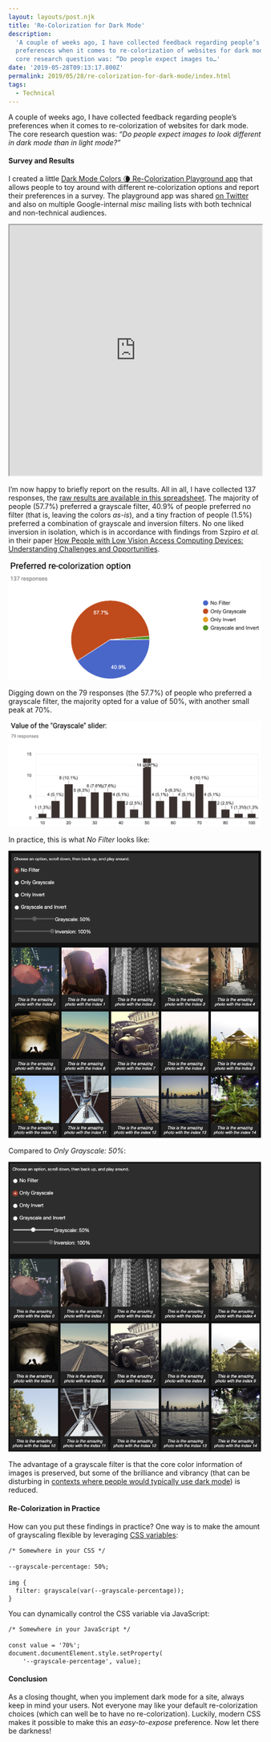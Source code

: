 ```yaml
---
layout: layouts/post.njk
title: 'Re-Colorization for Dark Mode'
description:
  'A couple of weeks ago, I have collected feedback regarding people’s
  preferences when it comes to re-colorization of websites for dark mode. The
  core research question was: “Do people expect images to…'
date: '2019-05-28T09:13:17.800Z'
permalink: 2019/05/28/re-colorization-for-dark-mode/index.html
tags:
  - Technical
---
```


A couple of weeks ago, I have collected feedback regarding people’s preferences
when it comes to re-colorization of websites for dark mode. The core research
question was: _“Do people expect images to look different in dark mode than in
light mode?”_

#### Survey and Results

I created a little
[Dark Mode Colors 🌘 Re-Colorization Playground app](https://tomayac.github.io/blogccasion-demos/dark-mode-colors/)
that allows people to toy around with different re-colorization options and
report their preferences in a survey. The playground app was shared
[on Twitter](https://twitter.com/ChromiumDev/status/1123886638965383168) and
also on multiple Google-internal _misc_ mailing lists with both technical and
non-technical audiences.

<iframe style="width: 100%; height: 500px" src="https://tomayac.github.io/blogccasion-demos/dark-mode-colors"></iframe>

I’m now happy to briefly report on the results. All in all, I have collected 137
responses, the
[raw results are available in this spreadsheet](https://docs.google.com/spreadsheets/d/1OuvO64dGdGxRFDre5DOLozySfovDH1UXVcB46oZkeaQ/edit?usp=sharing).
The majority of people (57.7%) preferred a grayscale filter, 40.9% of people
preferred no filter (that is, leaving the colors _as-is_), and a tiny fraction
of people (1.5%) preferred a combination of grayscale and inversion filters. No
one liked inversion in isolation, which is in accordance with findings from
Szpiro _et al._ in their paper
[How People with Low Vision Access Computing Devices: Understanding Challenges and Opportunities](https://dl.acm.org/citation.cfm?id=2982168).

![](/images/asset-1_2.png)

Digging down on the 79 responses (the 57.7%) of people who preferred a grayscale
filter, the majority opted for a value of 50%, with another small peak at 70%.

![](/images/asset-2_2.png)

In practice, this is what _No Filter_ looks like:

![](/images/asset-3.png)

Compared to _Only Grayscale: 50%_:

![](/images/asset-4.png)

The advantage of a grayscale filter is that the core color information of images
is preserved, but some of the brilliance and vibrancy (that can be disturbing in
[contexts where people would typically use dark mode](https://medium.com/dev-channel/let-there-be-darkness-maybe-9facd9c3023d))
is reduced.

#### Re-Colorization in Practice

How can you put these findings in practice? One way is to make the amount of
grayscaling flexible by leveraging
[CSS variables](https://developer.mozilla.org/en-US/docs/Web/CSS/Using_CSS_custom_properties):

```
/* Somewhere in your CSS */

--grayscale-percentage: 50%;

img {
  filter: grayscale(var(--grayscale-percentage));
}
```

You can dynamically control the CSS variable via JavaScript:

```
/* Somewhere in your JavaScript */

const value = '70%';
document.documentElement.style.setProperty(
    '--grayscale-percentage', value);
```

#### Conclusion

As a closing thought, when you implement dark mode for a site, always keep in
mind your users. Not everyone may like your default re-colorization choices
(which can well be to have no re-colorization). Luckily, modern CSS makes it
possible to make this an _easy-to-expose_ preference. Now let there be darkness!

